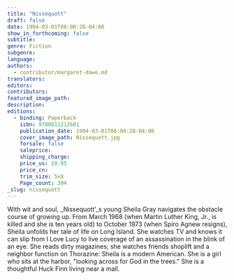 ```yaml
---
title: "Nissequott"
draft: false
date: 1994-03-01T06:00:28-04:00
show_in_forthcoming: false
subtitle:
genre: Fiction
subgenre:
language:
authors:
  - contributor/margaret-dawe.md
translators:
editors:
contributors:
featured_image_path:
description:
editions:
  - binding: Paperback
    isbn: 9780811212601
    publication_date: 1994-03-01T06:00:28-04:00
    cover_image_path: Nissequott.jpg
    forsale: false
    saleprice:
    shipping_charge:
    price_us: 10.95
    price_cn:
    trim_size: 5x8
    Page_count: 304
_slug: nissequott
---
```


With wit and soul, _Nissequott’_s young Sheila Gray navigates the obstacle course of growing up. From March 1968 (when Martin Luther King, Jr., is killed and she is ten years old) to October 1973 (when Spiro Agnew resigns), Sheila unfolds her tale of life on Long Island. She watches TV and knows it can slip from I Love Lucy to live coverage of an assassination in the blink of an eye. She reads dirty magazines; she watches friends shoplift and a neighbor function on Thorazine: Sheila is a modern American. She is a girl who sits at the harbor, "looking across for God in the trees." She is a thoughtful Huck Finn living near a mall.

